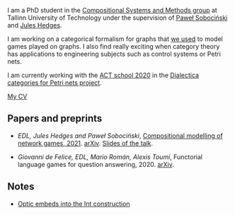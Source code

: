 I am a PhD student in the [Compositional Systems and Methods
group](https://compose.ioc.ee/) at Tallinn University of
Technology under the supervision of [Paweł Sobociński](https://www.ioc.ee/~pawel/) and [Jules
Hedges](https://julesh.com/).

I am working on a categorical formalism for graphs that [we used](https://drops.dagstuhl.de/opus/volltexte/2021/13464/) to model games played on graphs.
I also find really exciting when category theory has applications to
engineering subjects such as control systems or Petri nets. 

I am currently working with the [ACT school
2020](https://www.appliedcategorytheory.org/adjoint-school-act-2020/)
in the [Dialectica categories for Petri nets
project](https://www.appliedcategorytheory.org/adjoint-school-act-2020/dialectica-categories-of-petri-nets/).

[My
CV](https://github.com/elenadilavore/cv/raw/master/CVElenaDiLavore.pdf)

## Papers and preprints
* *EDL, Jules Hedges and Paweł Sobociński*, [Compositional modelling of network games, 2021](https://drops.dagstuhl.de/opus/volltexte/2021/13464/). [arXiv](https://arxiv.org/abs/2006.03493). [Slides of the talk](./games-on-graphs-presentation.html).

* *Giovanni de Felice, EDL, Mario Román, Alexis Toumi*, Functorial language games for question answering, 2020. [arXiv](https://arxiv.org/abs/2005.09439).

## Notes

* [Optic embeds into the Int construction](https://github.com/mroman42/optic-int-construction/raw/master/opticint.pdf)

